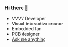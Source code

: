 ### Hi there 👋
- VVVV Developer
- Visual-interactive creator
- Embedded fan
- PCB designer
- [Ask me anything](https://www.murxy.link/)
